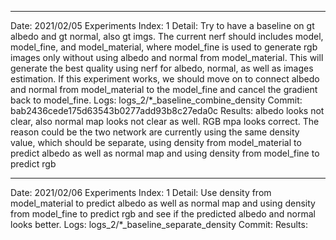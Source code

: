 ----------------------------------------------------------------------------
Date: 2021/02/05
Experiments Index: 1
Detail: Try to have a baseline on gt albedo and gt normal, also gt imgs. The current nerf should includes model, model_fine, and model_material, where model_fine is used to generate rgb images only without using albedo and normal from model_material. This will generate the best quality using nerf for albedo, normal, as well as images estimation. If this experiment works, we should move on to connect albedo and normal from model_material to the model_fine and cancel the gradient back to model_fine.
Logs: logs_2/*_baseline_combine_density
Commit: bab2436cede175d63543b0277add93b8c27eda0c
Results: albedo looks not clear, also normal map looks not clear as well. RGB mpa looks correct. The reason could be the two network are currently using the same density value, which should be separate, using density from model_material to predict albedo as well as normal map and using density from model_fine to predict rgb

----------------------------------------------------------------------------
Date: 2021/02/06
Experiments Index: 1
Detail: Use density from model_material to predict albedo as well as normal map and using density from model_fine to predict rgb and see if the predicted albedo and normal looks better.
Logs: logs_2/*_baseline_separate_density
Commit: 
Results: 
